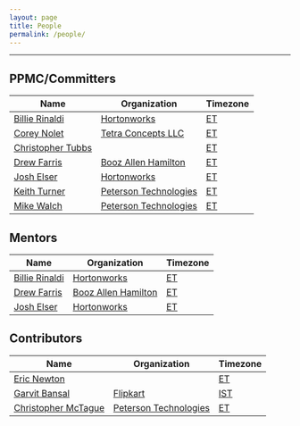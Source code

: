 ```yaml
---
layout: page
title: People
permalink: /people/
---
```


---

## PPMC/Committers

| Name                                               | Organization                | Timezone |
-----------------------------------------------------|-----------------------------|----------|
| [Billie Rinaldi](https://github.com/billierinaldi) | [Hortonworks][hw]           | [ET][et] |
| [Corey Nolet](https://github.com/cjnolet)          | [Tetra Concepts LLC][tc]    | [ET][et] |
| [Christopher Tubbs](https://github.com/ctubbsii)   |                             | [ET][et] |
| [Drew Farris](https://github.com/drewfarris)       | [Booz Allen Hamilton][bah]  | [ET][et] |
| [Josh Elser](https://github.com/joshelser)         | [Hortonworks][hw]           | [ET][et] |
| [Keith Turner](https://github.com/keith-turner)    | [Peterson Technologies][pt] | [ET][et] |
| [Mike Walch](https://github.com/mikewalch)         | [Peterson Technologies][pt] | [ET][et] |

## Mentors

| Name                                               | Organization               | Timezone |
-----------------------------------------------------|----------------------------|----------|
| [Billie Rinaldi](https://github.com/billierinaldi) | [Hortonworks][hw]          | [ET][et] |
| [Drew Farris](https://github.com/drewfarris)       | [Booz Allen Hamilton][bah] | [ET][et] |
| [Josh Elser](https://github.com/joshelser)         | [Hortonworks][hw]          | [ET][et] |

## Contributors

| Name                                                | Organization                        | Timezone   |
------------------------------------------------------|-------------------------------------|------------|
| [Eric Newton](https://github.com/ericnewton)        |                                     | [ET][et]   |
| [Garvit Bansal](https://github.com/Garvit244)       | [Flipkart](http://www.flipkart.com) | [IST][ist] |
| [Christopher McTague](https://github.com/cjmctague) | [Peterson Technologies][pt]         | [ET][et]   |

[tc]: http://www.tetraconcepts.com/
[hw]: http://hortonworks.com/
[pt]: http://www.ptech-llc.com/
[bah]: http://www.boozallen.com/
[et]: http://www.timeanddate.com/time/zones/et
[ist]: http://www.timeanddate.com/time/zones/ist
